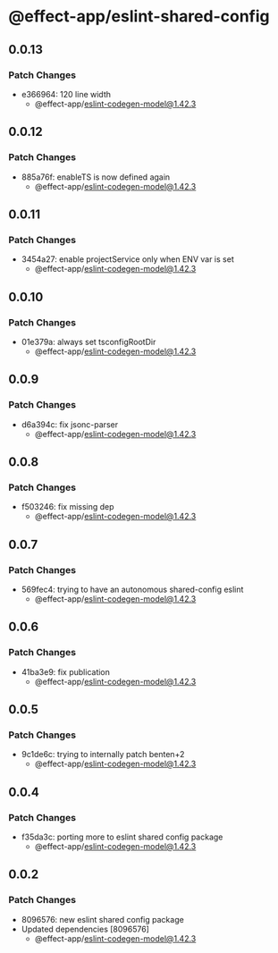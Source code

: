 # @effect-app/eslint-shared-config

## 0.0.13

### Patch Changes

- e366964: 120 line width
  - @effect-app/eslint-codegen-model@1.42.3

## 0.0.12

### Patch Changes

- 885a76f: enableTS is now defined again
  - @effect-app/eslint-codegen-model@1.42.3

## 0.0.11

### Patch Changes

- 3454a27: enable projectService only when ENV var is set
  - @effect-app/eslint-codegen-model@1.42.3

## 0.0.10

### Patch Changes

- 01e379a: always set tsconfigRootDir
  - @effect-app/eslint-codegen-model@1.42.3

## 0.0.9

### Patch Changes

- d6a394c: fix jsonc-parser
  - @effect-app/eslint-codegen-model@1.42.3

## 0.0.8

### Patch Changes

- f503246: fix missing dep
  - @effect-app/eslint-codegen-model@1.42.3

## 0.0.7

### Patch Changes

- 569fec4: trying to have an autonomous shared-config eslint
  - @effect-app/eslint-codegen-model@1.42.3

## 0.0.6

### Patch Changes

- 41ba3e9: fix publication
  - @effect-app/eslint-codegen-model@1.42.3

## 0.0.5

### Patch Changes

- 9c1de6c: trying to internally patch benten+2
  - @effect-app/eslint-codegen-model@1.42.3

## 0.0.4

### Patch Changes

- f35da3c: porting more to eslint shared config package
  - @effect-app/eslint-codegen-model@1.42.3

## 0.0.2

### Patch Changes

- 8096576: new eslint shared config package
- Updated dependencies [8096576]
  - @effect-app/eslint-codegen-model@1.42.3
